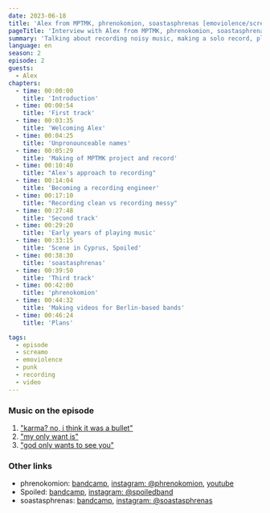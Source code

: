 ```yaml
---
date: 2023-06-18
title: 'Alex from MPTMK, phrenokomion, soastasphrenas [emoviolence/screamo/noise]'
pageTitle: 'Interview with Alex from MPTMK, phrenokomion, soastasphrenas [emoviolence/screamo/noise]'
summary: 'Talking about recording noisy music, making a solo record, playing in bands in Cyprus and Germany'
language: en
season: 2
episode: 2
guests:
  - Alex
chapters:
  - time: 00:00:00
    title: 'Introduction'
  - time: 00:00:54
    title: 'First track'
  - time: 00:03:35
    title: 'Welcoming Alex'
  - time: 00:04:25
    title: 'Unpronounceable names'
  - time: 00:05:29
    title: 'Making of MPTMK project and record'
  - time: 00:10:40
    title: "Alex's approach to recording"
  - time: 00:14:04
    title: 'Becoming a recording engineer'
  - time: 00:17:10
    title: "Recording clean vs recording messy"
  - time: 00:27:48
    title: 'Second track'
  - time: 00:29:20
    title: 'Early years of playing music'
  - time: 00:33:15
    title: 'Scene in Cyprus, Spoiled'
  - time: 00:38:30
    title: 'soastasphrenas'
  - time: 00:39:50
    title: 'Third track'
  - time: 00:42:00
    title: 'phrenokomion'
  - time: 00:44:32
    title: 'Making videos for Berlin-based bands'
  - time: 00:46:24
    title: 'Plans'

tags:
  - episode
  - screamo
  - emoviolence
  - punk
  - recording
  - video
---
```


### Music on the episode

1. ["karma? no, i think it was a bullet"][track1]
2. ["my only want is"][track2]
3. ["god only wants to see you"][track3]

### Other links

- phrenokomion: [bandcamp][bandcamp], [instagram: @phrenokomion][insta], [youtube][youtube]
- Spoiled: [bandcamp][spoiled-bandcamp],
  [instagram: @spoiledband][spoiled-insta]
- soastasphrenas: [bandcamp][soastasphrenas-bandcamp], [instagram: @soastasphrenas][soastasphrenas-insta]


[youtube]: https://www.youtube.com/@phrenokomion
[bandcamp]: https://phrenokomion.bandcamp.com/
[insta]: https://instagram.com/phrenokomion
[track1]: https://phrenokomion.bandcamp.com/track/karma-no-i-think-it-was-a-bullet
[track2]: https://phrenokomion.bandcamp.com/track/my-only-want-is
[track3]: https://phrenokomion.bandcamp.com/track/god-only-wants-to-see-you
[spoiled-bandcamp]: https://avsyndrome.bandcamp.com/album/av-syndrome-01
[spoiled-insta]: https://www.instagram.com/spoiledband/
[soastasphrenas-bandcamp]: https://soastasphrenas.bandcamp.com/
[soastasphrenas-insta]: https://www.instagram.com/soastasphrenas/

